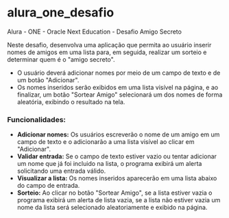 # alura_one_desafio
Alura - ONE - Oracle Next Education - Desafio Amigo Secreto

Neste desafio, desenvolva uma aplicação que permita ao usuário inserir nomes de amigos em uma lista para, em seguida, realizar um sorteio e determinar quem é o "amigo secreto".

* O usuário deverá adicionar nomes por meio de um campo de texto e de um botão "Adicionar".
* Os nomes inseridos serão exibidos em uma lista visível na página, e ao finalizar, um botão "Sortear Amigo" selecionará um dos nomes de forma aleatória, exibindo o resultado na tela.

<h3>Funcionalidades:</h3>

* <b>Adicionar nomes:</b> Os usuários escreverão o nome de um amigo em um campo de texto e o adicionarão a uma lista visível ao clicar em "Adicionar".
* <b>Validar entrada:</b> Se o campo de texto estiver vazio ou tentar adicionar um nome que já foi incluido na lista, o programa exibirá um alerta solicitando uma entrada válido.
* <strong>Visualizar a lista:</strong> Os nomes inseridos aparecerão em uma lista abaixo do campo de entrada.
* <b>Sorteio:</b> Ao clicar no botão "Sortear Amigo", se a lista estiver vazia o programa exibirá um alerta de lista vazia, se a lista não estiver vazia um nome da lista será selecionado aleatoriamente e exibido na página.
